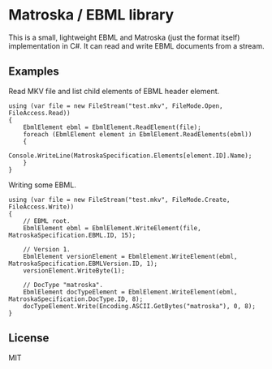 Matroska / EBML library
=======================

This is a small, lightweight EBML and Matroska (just the format itself) implementation in C#. It can read and write EBML documents from a stream.

Examples
--------

Read MKV file and list child elements of EBML header element.
```
using (var file = new FileStream("test.mkv", FileMode.Open, FileAccess.Read))
{
	EbmlElement ebml = EbmlElement.ReadElement(file);
	foreach (EbmlElement element in EbmlElement.ReadElements(ebml))
	{
		Console.WriteLine(MatroskaSpecification.Elements[element.ID].Name);
	}
}

```

Writing some EBML.
```
using (var file = new FileStream("test.mkv", FileMode.Create, FileAccess.Write))
{
	// EBML root.
	EbmlElement ebml = EbmlElement.WriteElement(file, MatroskaSpecification.EBML.ID, 15);

	// Version 1.
	EbmlElement versionElement = EbmlElement.WriteElement(ebml, MatroskaSpecification.EBMLVersion.ID, 1);
	versionElement.WriteByte(1);

	// DocType "matroska".
	EbmlElement docTypeElement = EbmlElement.WriteElement(ebml, MatroskaSpecification.DocType.ID, 8);
	docTypeElement.Write(Encoding.ASCII.GetBytes("matroska"), 0, 8);
}
```

License
-------

MIT


